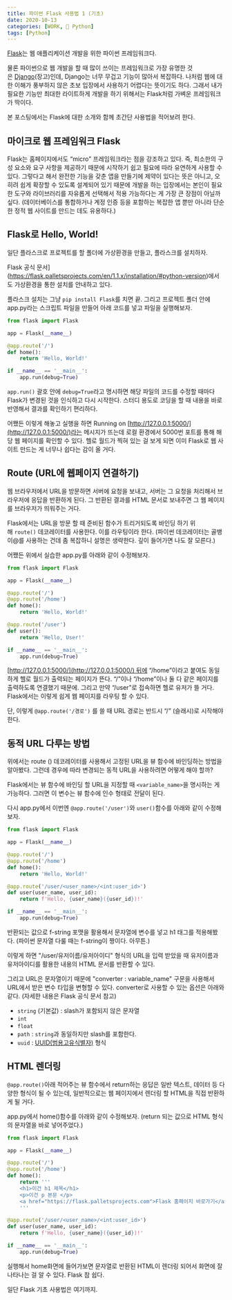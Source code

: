 ```yaml
---
title: 파이썬 Flask 사용법 1 (기초)
date: 2020-10-13
categories: [WORK, 🐍 Python]
tags: [Python]
---
```


[Flask](https://flask.palletsprojects.com/)는 웹 애플리케이션 개발을 위한 파이썬 프레임워크다.

물론 파이썬으로 웹 개발을 할 때 많이 쓰이는 프레임워크로 가장 유명한 것은 [Django](https://www.djangoproject.com/)(장고)인데, Django는 너무 무겁고 기능이 많아서 복잡하다. 나처럼 웹에 대한 이해가 풍부하지 않은 초보 입장에서 사용하기 어렵다는 뜻이기도 하다. 그래서 내가 필요한 기능만 최대한 라이트하게 개발을 하기 위해서는 Flask처럼 가벼운 프레임워크가 딱이다.

본 포스팅에서는 Flask에 대한 소개와 함께 초간단 사용법을 적어보려 한다. 

## 마이크로 웹 프레임워크 Flask

Flask는 홈페이지에서도 “micro” 프레임워크라는 점을 강조하고 있다. 즉, 최소한의 구성 요소와 요구 사항을 제공하기 때문에 시작하기 쉽고 필요에 따라 유연하게 사용할 수 있다. 그렇다고 해서 완전한 기능을 갖춘 앱을 만들기에 제약이 있다는 뜻은 아니고, 오히려 쉽게 확장할 수 있도록 설계되어 있기 때문에 개발을 하는 입장에서는 본인이 필요한 도구와 라이브러리를 자유롭게 선택해서 적용 가능하다는 게 가장 큰 장점이 아닐까 싶다. (데이터베이스를 통합하거나 계정 인증 등을 포함하는 복잡한 앱 뿐만 아니라 단순한 정적 웹 사이트를 만드는 데도 유용하다.)

## Flask로 Hello, World!

일단 플라스크로 프로젝트를 할 폴더에 가상환경을 만들고, 플라스크를 설치하자.

Flask 공식 문서](https://flask.palletsprojects.com/en/1.1.x/installation/#python-version)에서도 가상환경을 통한 설치를 안내하고 있다.

플라스크 설치는 그냥 `pip install Flask`를 치면 끝. 그리고 프로젝트 폴더 안에 app.py라는 스크립트 파일을 만들어 아래 코드를 넣고 파일을 실행해보자.

```python
from flask import Flask

app = Flask(__name__)

@app.route('/')
def home():
    return 'Hello, World!'

if __name__ == '__main__':
    app.run(debug=True)
```

`app.run()` 괄호 안에 `debug=True`라고 명시하면 해당 파일의 코드를 수정할 때마다 Flask가 변경된 것을 인식하고 다시 시작한다. 스터디 용도로 코딩을 할 때 내용을 바로 반영해서 결과를 확인하기 편리하다.

어쨌든 이렇게 해놓고 실행을 하면 Running on [http://127.0.0.1:5000/](http://127.0.0.1:5000/)라는 메시지가 뜨는데 로컬 환경에서 5000번 포트를 통해 해당 웹 페이지를 확인할 수 있다. 헬로 월드가 찍혀 있는 걸 보게 되면 이미 Flask로 웹 사이트 만드는 게 너무나 쉽다는 감이 올 거다.

## Route (URL에 웹페이지 연결하기)

웹 브라우저에서 URL을 방문하면 서버에 요청을 보내고, 서버는 그 요청을 처리해서 브라우저에 응답을 반환하게 된다. 그 반환된 결과를 HTML 문서로 보내주면 그 웹 페이지를 브라우저가 띄워주는 거다.  
  
Flask에서는 URL을 방문 할 때 준비된 함수가 트리거되도록 바인딩 하기 위해 `route()` 데코레이터를 사용한다. 이를 라우팅이라 한다. (파이썬 데코레이터는 골뱅이@를 사용하는 건데 좀 복잡하니 설명은 생략한다. 깊이 들어가면 나도 잘 모른다.)

어쨌든 위에서 실습한 app.py를 아래와 같이 수정해보자.

```python
from flask import Flask

app = Flask(__name__)

@app.route('/')
@app.route('/home')
def home():
    return 'Hello, World!'

@app.route('/user')
def user():
    return 'Hello, User!'

if __name__ == '__main__':
    app.run(debug=True)
```

[http://127.0.0.1:5000/](http://127.0.0.1:5000/) 뒤에 “/home”이라고 붙여도 동일하게 헬로 월드가 출력되는 페이지가 뜬다. “/”이나 “/home”이나 둘 다 같은 페이지를 출력하도록 연결했기 때문에. 그리고 만약 “/user”로 접속하면 헬로 유저가 뜰 거다. Flask에서는 이렇게 쉽게 웹 페이지를 라우팅 할 수 있다.

단, 이렇게 `@app.route('/경로')` 를 쓸 때 URL 경로는 반드시 “/” (슬래시)로 시작해야 한다.

## 동적 URL 다루는 방법

위에서는 route () 데코레이터를 사용해서 고정된 URL을 뷰 함수에 바인딩하는 방법을 알아봤다. 그런데 경우에 따라 변경되는 동적 URL을 사용하려면 어떻게 해야 할까?

Flask에서는 뷰 함수에 바인딩 할 URL을 지정할 때 `<variable_name>`을 명시하는 게 가능하다. 그러면 이 변수는 뷰 함수에 인수 형태로 전달이 된다.

다시 app.py에서 이번엔 `@app.route('/user')`와 `user()`함수를 아래와 같이 수정해보자.

```python
from flask import Flask

app = Flask(__name__)

@app.route('/')
@app.route('/home')
def home():
    return 'Hello, World!'

@app.route('/user/<user_name>/<int:user_id>')
def user(user_name, user_id):
    return f'Hello, {user_name}({user_id})!'

if __name__ == '__main__':
    app.run(debug=True)
```

반환되는 값으로 f-string 포맷을 활용해서 문자열에 변수를 넣고 h1 태그를 적용해봤다. (파이썬 문자열 다룰 때는 f-string이 짱이다. 아무튼.)

이렇게 하면 "/user/유저이름/유저아이디" 형식의 URL을 입력 받았을 때 유저이름과 유저아이디를 활용한 내용의 HTML 문서를 반환할 수 있다.

그리고 URL은 문자열이기 때문에 "converter : variable_name" 구문을 사용해서 URL에서 받은 변수 타입을 변형할 수 있다. converter로 사용할 수 있는 옵션은 아래와 같다. (자세한 내용은 Flask 공식 문서 참고)

- `string` (기본값) : slash가 포함되지 않은 문자열
- `int`
- `float`
- `path` : `string`과 동일하지만 slash를 포함한다.
- `uuid` : [UUID(범용고유식별자)](https://ko.wikipedia.org/wiki/%EB%B2%94%EC%9A%A9_%EA%B3%A0%EC%9C%A0_%EC%8B%9D%EB%B3%84%EC%9E%90) 형식

## HTML 렌더링

`@app.route()`아래 적어주는 뷰 함수에서 return하는 응답은 일반 텍스트, 데이터 등 다양한 형식이 될 수 있는데, 일반적으로는 웹 페이지에서 렌더링 할 HTML을 직접 반환하게 될 거다.

app.py에서 home()함수를 아래와 같이 수정해보자. (return 되는 값으로 HTML 형식의 문자열을 바로 넣어주었다.)

```python
from flask import Flask

app = Flask(__name__)

@app.route('/')
@app.route('/home')
def home():
    return '''
    <h1>이건 h1 제목</h1>
    <p>이건 p 본문 </p>
    <a href="https://flask.palletsprojects.com">Flask 홈페이지 바로가기</a>
    '''

@app.route('/user/<user_name>/<int:user_id>')
def user(user_name, user_id):
    return f'Hello, {user_name}({user_id})!'

if __name__ == '__main__':
    app.run(debug=True)
```

실행해서 home화면에 들어가보면 문자열로 반환된 HTML이 렌더링 되어서 화면에 잘 나타나는 걸 알 수 있다. Flask 참 쉽다.

일단 Flask 기초 사용법은 여기까지.